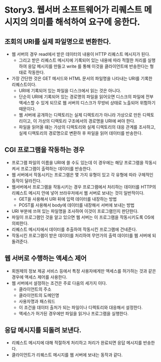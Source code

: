 # Story3. 웹서버 소프트웨어가 리퀘스트 메시지의 의미를 해석하여 요구에 응한다.
## 조회의 URI를 실제 파일명으로 변환한다.

- 웹 서버의 경우 read에서 받은 데이터의 내용이 HTTP 리퀘스트 메시지가 된다.
    - 그리고 받은 리퀘스트 메시지에 기록되어 있는 내용에 따라 적절한 처리를 실행하여 응답 메시지를 만들고 write 를 통해 이것을 클라이언트에 반송한다는 형태로 작동한다.
- 가장 간단한 것은 GET 메서드와 HTML 문서의 파일명을 나타내는 URI를 기록한 리퀘스트이다.
    - URI에 기록되어 있는 파일을 디스크에서 읽는 것은 아니다.
    - 단순히 URI에 기록되어 있는 경로명의 파일을 읽어오면 디스크의 파일에 전부 액세스할 수 있게 되므로 웹 서버의 디스크가 무방비 상태로 노출되어 위험하기 때문이다.
    - 웹 서버에 공개하는 디렉토리는 실제 디렉토리가 아니라 가상으로 만든 디렉토리이고, 이 가상의 디렉토리 구조에서의 경로명을 URI에 써야 한다.
    - 파일을 읽어올 떄는 가상의 디렉토리와 실제 디렉토리의 대응 관계를 조사하고, 실제 디렉토리의 경로명으로 변환하 후 파일을 읽어 데이터를 반송한다.

## CGI 프로그램을 작동하는 경우

- 프로그램 파일의 이름을 URI에 쓸 수도 있는데 이 경우에는 해당 프로그램을 작동시켜서 프로그램이 출력하는 데이터를 반송한다.
- 웹 서버에서 작동시키는 프로그램은 몇 가지 유형이 있고 각 유형에 따라 구체적인 동작이 달라진다.
- 웹서버에서 프로그램을 작동시키는 경우 프로그램에서 처리하는 데이터를 HTTP의 리퀘스트 메시지 안에 넣어 브라우저에서 웹 서버로 보내는 것이 일반적이다.
    - GET을 사용해서 URI 뒤에 입력 데이터를 내장하는 방법
    - POST를 사용해서 body에 데이터를 내장해서 서버에 보내는 방법
- URI 부분에 쓰여 있는 파일명을 조사하여 이것이 프로그램인지 판단한다.
- 파일이 프로그램인 것을 알고 있으면 웹 서버는 이 프로그램을 작동시키도록 OS에 의뢰한다.
- 리퀘스트 메시지에서 데이터를 추출하여 작동시킨 프로그램에 건네준다.
- 작동시킨 프로그램이 받은 데이터를 처리하여 무언가의 출력 데이터를 웹 서버에 되돌려준다.

## 웹 서버로 수행하는 액세스 제어

- 회원제의 정보 제공 서비스 등에서 특정 사용자에게만 액세스를 허가하는 것과 같은 경우에 액세스 제어를 사용한다.
- 웹 서버에서 설정하는 조건은 주로 다음의 세가지 이다.
    - 클라이언트의 주소
    - 클라이언트의 도메인명
    - 사용자명과 패스워드
    - 이 조건을 데이터 출처가 되는 파일이나 디렉토리와 대응해서 설정한다.
    - 액세스가 허가된 경우에만 파일을 읽거나 프로그램을 실행한다.

## 응답 메시지를 되돌려 보낸다.

- 리퀘스트 메시지에 대해 적절하게 처리하고 처리가 완료되면 응답 메시지를 반송한다.
- 클라이언트가 리퀘스트 메시지를 웹 서버에 보내는 동작과 같다.
